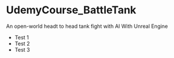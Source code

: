 # UdemyCourse_BattleTank
An open-world headt to head tank fight with AI With Unreal Engine 

* Test 1
* Test 2
* Test 3
